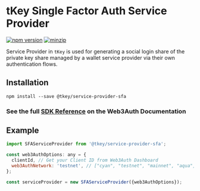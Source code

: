 # tKey Single Factor Auth Service Provider

[![npm version](https://img.shields.io/npm/v/@tkey/service-provider-sfa?label=%22%22)](https://www.npmjs.com/package/@tkey/service-provider-sfa/v/latest) [![minzip](https://img.shields.io/bundlephobia/minzip/@tkey/service-provider-sfa?label=%22%22)](https://bundlephobia.com/result?p=@tkey/service-provider-sfa@latest)

Service Provider in `tKey` is used for generating a social login share of the private key share managed by a wallet service provider via
their own authentication flows.

## Installation

```shell
npm install --save @tkey/service-provider-sfa
```

### See the full [SDK Reference](https://web3auth.io/docs/sdk/core-kit/tkey/usage#log-in) on the Web3Auth Documentation

## Example

```js
import SFAServiceProvider from '@tkey/service-provider-sfa';

const web3AuthOptions: any = {
  clientId, // Get your Client ID from Web3Auth Dashboard
  web3AuthNetwork: 'testnet', // ["cyan", "testnet", "mainnet", "aqua", "sapphire_devnet", "sapphire_mainnet"]
};

const serviceProvider = new SFAServiceProvider({web3AuthOptions});
```
